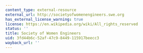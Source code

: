 ```yaml
---
content_type: external-resource
external_url: http://societyofwomenengineers.swe.org
has_external_license_warning: true
license: https://en.wikipedia.org/wiki/All_rights_reserved
status: ''
title: Society of Women Engineers
uid: 3fd44b6c-52af-47c9-8449-115917beecc3
wayback_url: ''
---
```

